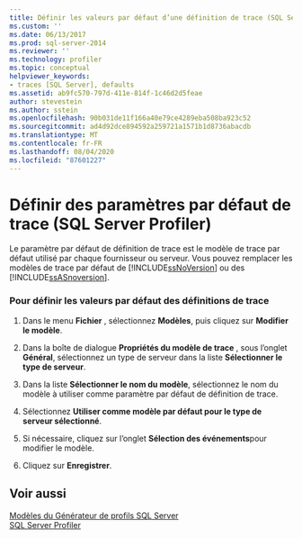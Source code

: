 ```yaml
---
title: Définir les valeurs par défaut d’une définition de trace (SQL Server Profiler) | Microsoft Docs
ms.custom: ''
ms.date: 06/13/2017
ms.prod: sql-server-2014
ms.reviewer: ''
ms.technology: profiler
ms.topic: conceptual
helpviewer_keywords:
- traces [SQL Server], defaults
ms.assetid: ab9fc570-797d-411e-814f-1c46d2d5feae
author: stevestein
ms.author: sstein
ms.openlocfilehash: 90b031de11f166a40e79ce4289eba508ba923c52
ms.sourcegitcommit: ad4d92dce894592a259721a1571b1d8736abacdb
ms.translationtype: MT
ms.contentlocale: fr-FR
ms.lasthandoff: 08/04/2020
ms.locfileid: "87601227"
---
```

# <a name="set-trace-definition-defaults-sql-server-profiler"></a>Définir des paramètres par défaut de trace (SQL Server Profiler)
  Le paramètre par défaut de définition de trace est le modèle de trace par défaut utilisé par chaque fournisseur ou serveur. Vous pouvez remplacer les modèles de trace par défaut de [!INCLUDE[ssNoVersion](../../includes/ssnoversion-md.md)] ou des [!INCLUDE[ssASnoversion](../../includes/ssasnoversion-md.md)].  
  
### <a name="to-set-trace-definition-defaults"></a>Pour définir les valeurs par défaut des définitions de trace  
  
1.  Dans le menu **Fichier** , sélectionnez **Modèles**, puis cliquez sur **Modifier le modèle**.  
  
2.  Dans la boîte de dialogue **Propriétés du modèle de trace** , sous l’onglet **Général**, sélectionnez un type de serveur dans la liste **Sélectionner le type de serveur**.  
  
3.  Dans la liste **Sélectionner le nom du modèle**, sélectionnez le nom du modèle à utiliser comme paramètre par défaut de définition de trace.  
  
4.  Sélectionnez **Utiliser comme modèle par défaut pour le type de serveur sélectionné**.  
  
5.  Si nécessaire, cliquez sur l’onglet **Sélection des événements**pour modifier le modèle.  
  
6.  Cliquez sur **Enregistrer**.  
  
## <a name="see-also"></a>Voir aussi  
 [Modèles du Générateur de profils SQL Server](sql-server-profiler-templates.md)   
 [SQL Server Profiler](sql-server-profiler.md)  
  
  
